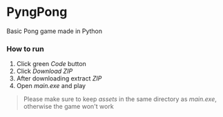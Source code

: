 # PyngPong  

Basic Pong game made in Python  

### How to run  
1. Click green *Code* button    
2. Click *Download ZIP*  
3. After downloading extract *ZIP*  
4. Open *main.exe* and play  
> Please make sure to keep *assets* in the same directory as *main.exe*, otherwise the game won't work  
